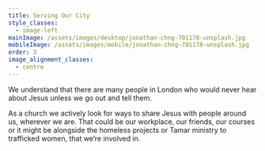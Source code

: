 ```yaml
---
title: Serving Our City
style_classes:
  - image-left
mainImage: /assets/images/desktop/jonathan-chng-701178-unsplash.jpg
mobileImage: /assets/images/mobile/jonathan-chng-701178-unsplash.jpg
order: 3
image_alignment_classes:
  - centre
---
```

We understand that there are many people in London who would never hear about Jesus unless we go out and tell them.

As a church we actively look for ways to share Jesus with people around us, wherever we are.  That could be our workplace, our friends, our courses or it might be alongside the homeless projects or Tamar ministry to trafficked women, that we’re involved in.
